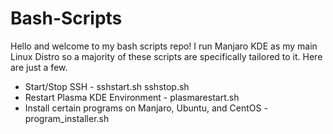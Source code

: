 # Bash-Scripts
Hello and welcome to my bash scripts repo!
I run Manjaro KDE as my main Linux Distro so a majority of these scripts are specifically tailored to it.
Here are just a few.

- Start/Stop SSH - sshstart.sh sshstop.sh
- Restart Plasma KDE Environment - plasmarestart.sh 
- Install certain programs on Manjaro, Ubuntu, and CentOS - program_installer.sh
